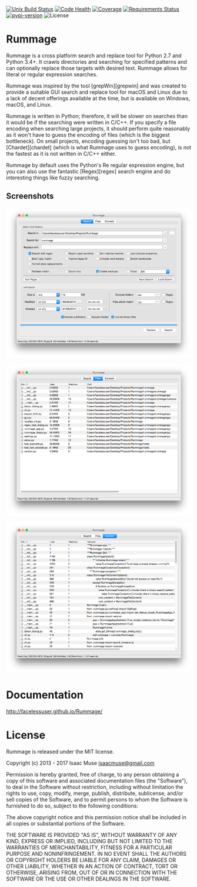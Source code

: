 [![Unix Build Status][travis-image]][travis-link]
[![Code Health][landscape-image]][landscape-link]
[![Coverage][codecov-image]][codecov-link]
[![Requirements Status][requires-image]][requires-link]
[![pypi-version][pypi-image]][pypi-link]
![License][license-image-mit]

Rummage
=======

Rummage is a cross platform search and replace tool for Python 2.7 and Python 3.4+. It crawls directories and searching for specified patterns and can optionally replace those targets with desired text. Rummage allows for literal or regular expression searches.

Rummage was inspired by the tool [grepWin][grepwin] and was created to provide a suitable GUI search and replace tool for macOS and Linux due to a lack of decent offerings available at the time, but is available on Windows, macOS, and Linux.

Rummage is written in Python; therefore, it will be slower on searches than it would be if the searching were written in C/C++. If you specify a file encoding when searching large projects, it should perform quite reasonably as it won't have to guess the encoding of files (which is the biggest bottleneck). On small projects, encoding guessing isn't too bad, but [Chardet][chardet] (which is what Rummage uses to guess encoding), is not the fastest as it is not written in C/C++ either.

Rummage by default uses the Python's Re regular expression engine, but you can also use the fantastic [Regex][regex] search engine and do interesting things like fuzzy searching.

## Screenshots

![Rummage Search](./docs/src/markdown/images/search_tab.png)

![Rummage Files](./docs/src/markdown/images/files_tab.png)

![Rummage Content](./docs/src/markdown/images/content_tab.png)

# Documentation
http://facelessuser.github.io/Rummage/

License
=======

Rummage is released under the MIT license.

Copyright (c) 2013 - 2017 Isaac Muse <isaacmuse@gmail.com>

Permission is hereby granted, free of charge, to any person obtaining a copy of this software and associated documentation files (the "Software"), to deal in the Software without restriction, including without limitation the rights to use, copy, modify, merge, publish, distribute, sublicense, and/or sell copies of the Software, and to permit persons to whom the Software is furnished to do so, subject to the following conditions:

The above copyright notice and this permission notice shall be included in all copies or substantial portions of the Software.

THE SOFTWARE IS PROVIDED "AS IS", WITHOUT WARRANTY OF ANY KIND, EXPRESS OR IMPLIED, INCLUDING BUT NOT LIMITED TO THE WARRANTIES OF MERCHANTABILITY, FITNESS FOR A PARTICULAR PURPOSE AND NONINFRINGEMENT. IN NO EVENT SHALL THE AUTHORS OR COPYRIGHT HOLDERS BE LIABLE FOR ANY CLAIM, DAMAGES OR OTHER LIABILITY, WHETHER IN AN ACTION OF CONTRACT, TORT OR OTHERWISE, ARISING FROM, OUT OF OR IN CONNECTION WITH THE SOFTWARE OR THE USE OR OTHER DEALINGS IN THE SOFTWARE.

[travis-image]: https://img.shields.io/travis/facelessuser/Rummage/master.svg?label=Unix%20Build
[travis-link]: https://travis-ci.org/facelessuser/Rummage
[license-image]: https://img.shields.io/badge/license-MIT-blue.svg
[landscape-image]: https://landscape.io/github/facelessuser/Rummage/master/landscape.svg?style=flat
[landscape-link]: https://landscape.io/github/facelessuser/Rummage/master
[codecov-image]: https://img.shields.io/codecov/c/github/facelessuser/Rummage/master.svg
[codecov-link]: http://codecov.io/github/facelessuser/Rummage?branch=master
[requires-image]: https://img.shields.io/requires/github/facelessuser/Rummage/master.svg
[requires-link]: https://requires.io/github/facelessuser/Rummage/requirements/?branch=master
[pypi-image]: https://img.shields.io/pypi/v/Rummage.svg
[pypi-link]: https://pypi.python.org/pypi/Rummage
[license-image-mit]: https://img.shields.io/badge/license-MIT-blue.svg
